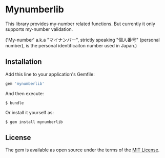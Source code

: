 # Mynumberlib

This library provides my-number related functions. But currently it only supports my-number validation.

('My-number' a.k.a "マイナンバー", strictly speaking "個人番号" (personal number), is the personal identificaiton number used in Japan.)

## Installation

Add this line to your application's Gemfile:

```ruby
gem 'mynumberlib'
```

And then execute:

    $ bundle

Or install it yourself as:

    $ gem install mynumberlib


## License

The gem is available as open source under the terms of the [MIT License](http://opensource.org/licenses/MIT).

